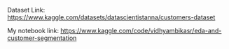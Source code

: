 Dataset Link: https://www.kaggle.com/datasets/datascientistanna/customers-dataset

My notebook link: https://www.kaggle.com/code/vidhyambikasr/eda-and-customer-segmentation
